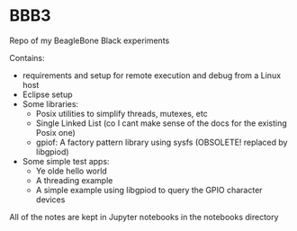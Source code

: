 # BBB3
Repo of my BeagleBone Black experiments

Contains:
- requirements and setup for remote execution and debug from a Linux host
- Eclipse setup
- Some libraries:
  - Posix utilities to simplify threads, mutexes, etc
  - Single Linked List (co I cant make sense of the docs for the existing Posix one)
  - gpiof: A factory pattern library using sysfs (OBSOLETE! replaced by libgpiod)
 - Some simple test apps:
   - Ye olde hello world
   - A threading example
   - A simple example using libgpiod to query the GPIO character devices 

All of the notes are kept in Jupyter notebooks in the notebooks directory
